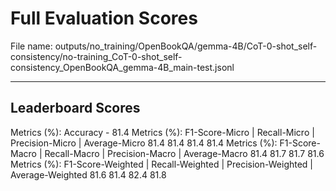 # Full Evaluation Scores

File name: outputs/no_training/OpenBookQA/gemma-4B/CoT-0-shot_self-consistency/no-training_CoT-0-shot_self-consistency_OpenBookQA_gemma-4B_main-test.jsonl


---

## Leaderboard Scores

Metrics (%): Accuracy - 81.4
Metrics (%): F1-Score-Micro | Recall-Micro | Precision-Micro | Average-Micro
                81.4        81.4          81.4        81.4
Metrics (%): F1-Score-Macro | Recall-Macro | Precision-Macro | Average-Macro
                81.4        81.7          81.7        81.6
Metrics (%): F1-Score-Weighted | Recall-Weighted | Precision-Weighted | Average-Weighted
                81.6        81.4          82.4        81.8
